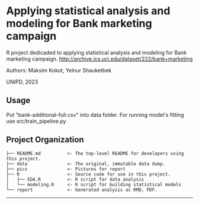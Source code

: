 Applying statistical analysis and modeling for Bank marketing campaign
==============================

R project dedicaded to applying statistical analysis and modeling for Bank marketing campaign.
http://archive.ics.uci.edu/dataset/222/bank+marketing

Authors: Maksim Kokot, Yelnur Shauketbek

UNIPD, 2023

## Usage

Put "bank-additional-full.csv" into data folder.
For running model's fitting use src/train_pipeline.py

Project Organization
------------


    ├── README.md          <- The top-level README for developers using this project.
    ├── data               <- The original, immutable data dump.
    ├── pics               <- Pictures for report
    ├── R                  <- Source code for use in this project.
    │   ├── EDA.R          <- R script for data analysis
    │   └── modeling.R     <- R script for building statistical models
    └── report             <- Generated analysis as RMD, PDF.



--------


